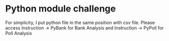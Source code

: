 # Python module challenge
For simplicity, I put python file in the same position with csv file. 
Please access Instruction -> PyBank for Bank Analysis and Instruction -> PyPoll for Poll Analysis
